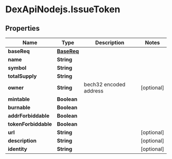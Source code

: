 # DexApiNodejs.IssueToken

## Properties

Name | Type | Description | Notes
------------ | ------------- | ------------- | -------------
**baseReq** | [**BaseReq**](BaseReq.md) |  | 
**name** | **String** |  | 
**symbol** | **String** |  | 
**totalSupply** | **String** |  | 
**owner** | **String** | bech32 encoded address | [optional] 
**mintable** | **Boolean** |  | 
**burnable** | **Boolean** |  | 
**addrForbiddable** | **Boolean** |  | 
**tokenForbiddable** | **Boolean** |  | 
**url** | **String** |  | [optional] 
**description** | **String** |  | [optional] 
**identity** | **String** |  | [optional] 


